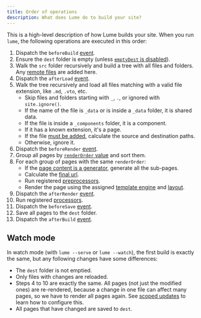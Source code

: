 ```yaml
---
title: Order of operations
description: What does Lume do to build your site?
---
```


This is a high-level description of how Lume builds your site. When you run
`lume`, the following operations are executed in this order:

1. Dispatch the `beforeBuild` [event](../core/events.md).
2. Ensure the `dest` folder is empty (unless
   [`emptyDest` is disabled](../configuration/config-file.md#emptydest)).
3. Walk the `src` folder recursively and build a tree with all files and
   folders. Any [remote files](../core/remote-files.md) are added here.
4. Dispatch the `afterLoad` [event](../core/events.md).
5. Walk the tree recursively and load all files matching with a valid file
   extension, like `.md`, `.vto`, etc.
   - Skip files and folders starting with `_`, `.`, or ignored with
     `site.ignore()`.
   - If the name of the file is `_data` or is inside a `_data` folder, it is
     shared data.
   - If the file is inside a `_components` folder, it is a component.
   - If it has a known extension, it's a page.
   - If the file [must be added](../configuration/add-files.md), calculate the
     source and destination paths.
   - Otherwise, ignore it.
6. Dispatch the `beforeRender` [event](../core/events.md).
7. Group all pages by [`renderOrder` value](../core/render-order.md) and sort
   them.
8. For each group of pages with the same `renderOrder`:
   - If the [page content is a generator](../core/searching.md#pagination),
     generate all the sub-pages.
   - Calculate the [final url](../creating-pages/urls.md).
   - Run registered [preprocessors](../core/processors.md#preprocess).
   - Render the page using the assigned
     [template engine](../core/multiple-template-engines.md) and
     [layout](../creating-pages/layouts.md).
9. Dispatch the `afterRender` [event](../core/events.md).
10. Run registered [processors](../core/processors.md).
11. Dispatch the `beforeSave` [event](../core/events.md).
12. Save all pages to the `dest` folder.
13. Dispatch the `afterBuild` [event](../core/events.md).

## Watch mode

In watch mode (with `lume --serve` or `lume --watch`), the first build is
exactly the same, but any following changes have some differences:

- The `dest` folder is not emptied.
- Only files with changes are reloaded.
- Steps 4 to 10 are exactly the same. All pages (not just the modified ones) are
  re-rendered, because a change in one file can affect many pages, so we have to
  render all pages again. See [scoped updates](../core/scoped-updates.md) to
  learn how to configure this.
- All pages that have changed are saved to `dest`.
